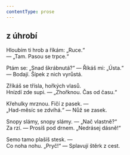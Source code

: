 ```yaml
---
contentType: prose
---
```


## z úhrobí

Hloubím ti hrob a říkám: „Ruce.“  
— „Tam. Pasou se trpce.“

Ptám se: „Snad škrábnutá?“ — Říkáš mi: „Ústa.“  
— Bodají. Šípek z nich vyrůstá.

Zříkáš se třísla, hořkých vlasů.  
Hnízdí zde supi. — „Zhořknou. Čas od času.“

Křehulky mrznou. Fičí z pasek. —  
„Had-měsíc se zdvíhá.“ — Nůž se zasek.

Snopy slámy, snopy slámy. — „Nač vlastně?“  
Za rzí. — Prosíš pod drnem. „Nedrásej dásně!“

Semo tamo plašíš stesk. —  
Co noha nohu. „Pryč!“ — Splavují štěrk z cest.
